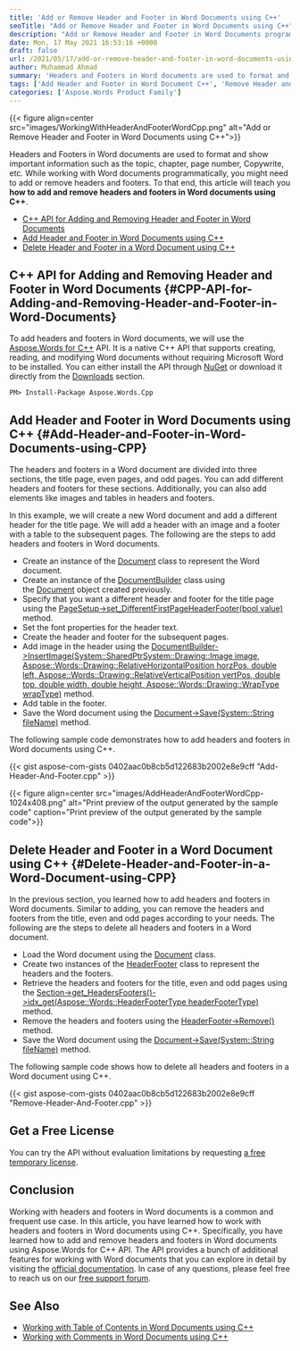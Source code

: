 ```yaml
---
title: 'Add or Remove Header and Footer in Word Documents using C++'
seoTitle: "Add or Remove Header and Footer in Word Documents using C++"
description: "Add or Remove Header and Footer in Word Documents programmatically using C++. Add image, table, and text in headers and footers within your C++ applications"
date: Mon, 17 May 2021 16:53:16 +0000
draft: false
url: /2021/05/17/add-or-remove-header-and-footer-in-word-documents-using-cpp/
author: Muhammad Ahmad
summary: 'Headers and Footers in Word documents are used to format and show important information such as the topic, chapter, page number, Copywrite, etc. While working with Word documents programmatically, you might need to add or remove headers and footers. To that end, this article will teach you **how to add and remove headers and footers in Word documents using C++**.'
tags: ['Add Header and Footer in Word Document C++', 'Remove Header and Footer from Word Document C++']
categories: ['Aspose.Words Product Family']
---
```




{{< figure align=center src="images/WorkingWithHeaderAndFooterWordCpp.png" alt="Add or Remove Header and Footer in Word Documents using C++">}}


Headers and Footers in Word documents are used to format and show important information such as the topic, chapter, page number, Copywrite, etc. While working with Word documents programmatically, you might need to add or remove headers and footers. To that end, this article will teach you **how to add and remove headers and footers in Word documents using C++**.

*   [C++ API for Adding and Removing Header and Footer in Word Documents][1]
*   [Add Header and Footer in Word Documents using C++][2]
*   [Delete Header and Footer in a Word Document using C++][3]

## C++ API for Adding and Removing Header and Footer in Word Documents {#CPP-API-for-Adding-and-Removing-Header-and-Footer-in-Word-Documents}

To add headers and footers in Word documents, we will use the [Aspose.Words for C++][4] API. It is a native C++ API that supports creating, reading, and modifying Word documents without requiring Microsoft Word to be installed. You can either install the API through [NuGet][5] or download it directly from the [Downloads][6] section.

```
PM> Install-Package Aspose.Words.Cpp
```

## Add Header and Footer in Word Documents using C++ {#Add-Header-and-Footer-in-Word-Documents-using-CPP}

The headers and footers in a Word document are divided into three sections, the title page, even pages, and odd pages. You can add different headers and footers for these sections. Additionally, you can also add elements like images and tables in headers and footers.

In this example, we will create a new Word document and add a different header for the title page. We will add a header with an image and a footer with a table to the subsequent pages. The following are the steps to add headers and footers in Word documents.

*   Create an instance of the [Document][7] class to represent the Word document.
*   Create an instance of the [DocumentBuilder][8] class using the [Document][9] object created previously.
*   Specify that you want a different header and footer for the title page using the [PageSetup->set\_DifferentFirstPageHeaderFooter(bool value)][10] method.
*   Set the font properties for the header text.
*   Create the header and footer for the subsequent pages.
*   Add image in the header using the [DocumentBuilder->InsertImage(System::SharedPtr<System::Drawing::Image> image, Aspose::Words::Drawing::RelativeHorizontalPosition horzPos, double left, Aspose::Words::Drawing::RelativeVerticalPosition vertPos, double top, double width, double height, Aspose::Words::Drawing::WrapType wrapType)][11] method.
*   Add table in the footer.
*   Save the Word document using the [Document->Save(System::String fileName)][12] method.

The following sample code demonstrates how to add headers and footers in Word documents using C++.

{{< gist aspose-com-gists 0402aac0b8cb5d122683b2002e8e9cff "Add-Header-And-Footer.cpp" >}}



{{< figure align=center src="images/AddHeaderAndFooterWordCpp-1024x408.png" alt="Print preview of the output generated by the sample code" caption="Print preview of the output generated by the sample code">}}


## Delete Header and Footer in a Word Document using C++ {#Delete-Header-and-Footer-in-a-Word-Document-using-CPP}

In the previous section, you learned how to add headers and footers in Word documents. Similar to adding, you can remove the headers and footers from the title, even and odd pages according to your needs. The following are the steps to delete all headers and footers in a Word document.

*   Load the Word document using the [Document][13] class.
*   Create two instances of the [HeaderFooter][14] class to represent the headers and the footers.
*   Retrieve the headers and footers for the title, even and odd pages using the [Section->get\_HeadersFooters()->idx\_get(Aspose::Words::HeaderFooterType headerFooterType)][15] method.
*   Remove the headers and footers using the [HeaderFooter->Remove()][16] method.
*   Save the Word document using the [Document->Save(System::String fileName)][17] method.

The following sample code shows how to delete all headers and footers in a Word document using C++.

{{< gist aspose-com-gists 0402aac0b8cb5d122683b2002e8e9cff "Remove-Header-And-Footer.cpp" >}}

## Get a Free License

You can try the API without evaluation limitations by requesting [a free temporary license][18].

## Conclusion

Working with headers and footers in Word documents is a common and frequent use case. In this article, you have learned how to work with headers and footers in Word documents using C++. Specifically, you have learned how to add and remove headers and footers in Word documents using Aspose.Words for C++ API. The API provides a bunch of additional features for working with Word documents that you can explore in detail by visiting the [official documentation][19]. In case of any questions, please feel free to reach us on our [free support forum][20].

## See Also

*   [Working with Table of Contents in Word Documents using C++][21]
*   [Working with Comments in Word Documents using C++][22]




[1]: #CPP-API-for-Adding-and-Removing-Header-and-Footer-in-Word-Documents
[2]: #Add-Header-and-Footer-in-Word-Documents-using-CPP
[3]: #Delete-Header-and-Footer-in-a-Word-Document-using-CPP
[4]: https://products.aspose.com/words/cpp
[5]: https://www.nuget.org/packages/Aspose.Words.Cpp
[6]: https://downloads.aspose.com/words/cpp
[7]: https://apireference.aspose.com/words/cpp/class/aspose.words.document
[8]: https://apireference.aspose.com/words/cpp/class/aspose.words.document_builder
[9]: https://apireference.aspose.com/words/cpp/class/aspose.words.document
[10]: https://apireference.aspose.com/words/cpp/class/aspose.words.page_setup#a6c20dc654e4b1be3734fcec66922d15f
[11]: https://apireference.aspose.com/words/cpp/class/aspose.words.document_builder#a69ee87b15b35d389346daa584222c87c
[12]: https://apireference.aspose.com/words/cpp/class/aspose.words.document#a4ba337135cd6c8bed74a268ba60218bd
[13]: https://apireference.aspose.com/words/cpp/class/aspose.words.document
[14]: https://apireference.aspose.com/words/cpp/class/aspose.words.header_footer
[15]: https://apireference.aspose.com/words/cpp/class/aspose.words.header_footer_collection#ad9034b228f7543b0e91b1adc0534f01f
[16]: https://apireference.aspose.com/words/cpp/class/aspose.words.node#a75a9cc0fda5ec9c8aaa1c4910af8f28c
[17]: https://apireference.aspose.com/words/cpp/class/aspose.words.document#a4ba337135cd6c8bed74a268ba60218bd
[18]: https://purchase.aspose.com/temporary-license
[19]: https://docs.aspose.com/words/cpp/
[20]: https://forum.aspose.com/c/words/8
[21]: https://blog.aspose.com/2021/05/11/working-with-table-of-contents-in-word-documents-using-cpp/
[22]: https://blog.aspose.com/2021/05/05/working-with-comments-in-word-documents-using-cpp/





